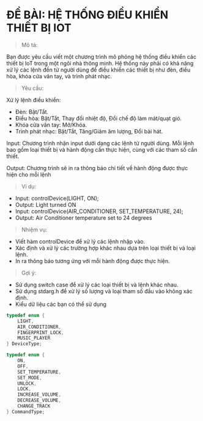 # ĐỀ BÀI: HỆ THỐNG ĐIỀU KHIỂN THIẾT BỊ IOT

> Mô tả:

Bạn được yêu cầu viết một chương trình mô phỏng hệ thống điều khiển các thiết bị IoT trong một ngôi nhà thông minh. Hệ thống này phải có khả năng xử lý các lệnh đến từ người dùng để điều khiển các thiết bị như đèn, điều hòa, khóa cửa vân tay, và trình phát nhạc.

> Yêu cầu:

Xử lý lệnh điều khiển:

- Đèn: Bật/Tắt.
- Điều hòa: Bật/Tắt, Thay đổi nhiệt độ, Đổi chế độ làm mát/quạt gió.
- Khóa cửa vân tay: Mở/Khóa.
- Trình phát nhạc: Bật/Tắt, Tăng/Giảm âm lượng, Đổi bài hát.

Input: Chương trình nhận input dưới dạng các lệnh từ người dùng. Mỗi lệnh bao gồm loại thiết bị và hành động cần thực hiện, cùng với các tham số cần thiết.

Output: Chương trình sẽ in ra thông báo chi tiết về hành động được thực hiện cho mỗi lệnh

> Ví dụ:

- Input: controlDevice(LIGHT, ON);
- Output: Light turned ON
- Input: controlDevice(AIR_CONDITIONER, SET_TEMPERATURE, 24);
- Output: Air Conditioner temperature set to 24 degrees

> Nhiệm vụ:

- Viết hàm controlDevice để xử lý các lệnh nhập vào.
- Xác định và xử lý các trường hợp khác nhau dựa trên loại thiết bị và loại lệnh.
- In ra thông báo tương ứng với mỗi hành động được thực hiện.

> Gợi ý:

- Sử dụng switch case để xử lý các loại thiết bị và lệnh khác nhau.
- Sử dụng stdarg.h để xử lý số lượng và loại tham số đầu vào không xác định.
- Kiểu dữ liệu các bạn có thể sử dụng

```C
typedef enum {
    LIGHT,
    AIR_CONDITIONER,
    FINGERPRINT_LOCK,
    MUSIC_PLAYER
} DeviceType;

typedef enum {
    ON,
    OFF,
    SET_TEMPERATURE,
    SET_MODE,
    UNLOCK,
    LOCK,
    INCREASE_VOLUME,
    DECREASE_VOLUME,
    CHANGE_TRACK
} CommandType;
```
